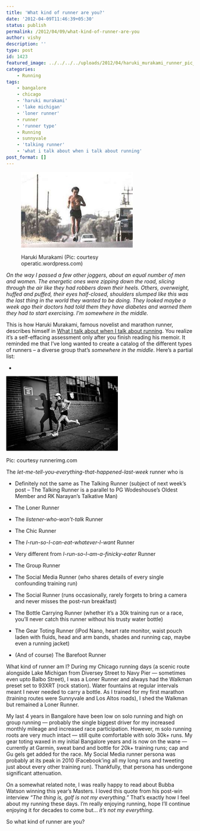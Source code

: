 ```yaml
---
title: 'What kind of runner are you?'
date: '2012-04-09T11:46:39+05:30'
status: publish
permalink: /2012/04/09/what-kind-of-runner-are-you
author: vishy
description: ''
type: post
id: 1423
featured_image: ../../../../uploads/2012/04/haruki_murakami_runner_pic_operatic_wp_com.jpeg
categories: 
    - Running
tags:
    - bangalore
    - chicago
    - 'haruki murakami'
    - 'lake michigan'
    - 'loner runner'
    - runner
    - 'runner type'
    - Running
    - sunnyvale
    - 'talking runner'
    - 'what i talk about when i talk about running'
post_format: []
---
```

<figure aria-describedby="caption-attachment-1424" class="wp-caption alignleft" id="attachment_1424" style="width: 300px">

[![](../../../../uploads/2012/04/haruki_murakami_runner_pic_operatic_wp_com.jpeg "haruki_murakami_runner_pic_operatic_wp_com")](http://www.ulaar.com/wp-content/uploads/2012/04/haruki_murakami_runner_pic_operatic_wp_com.jpeg)<figcaption class="wp-caption-text" id="caption-attachment-1424">Haruki Murakami (Pic: courtesy operatic.wordpress.com)</figcaption></figure>

*On the way I passed a few other joggers, about an equal number of men and women. The energetic ones were zipping down the road, slicing through the air like they had robbers down their heels. Others, overweight, huffed and puffed, their eyes half-closed, shoulders slumped like this was the last thing in the world they wanted to be doing. They looked maybe a week ago their doctors had told them they have diabetes and warned them they had to start exercising. I’m somewhere in the middle.*

This is how Haruki Murakami, famous novelist and marathon runner, describes himself in [What I talk about when I talk about running](http://www.amazon.com/What-About-Running-Vintage-International/dp/0307389839/ref=tmm_pap_title_0). You realize it’s a self-effacing assessment only after you finish reading his memoir. It reminded me that I’ve long wanted to create a catalog of the different types of runners – a diverse group that’s *somewhere in the middle*. Here’s a partial list:

- <figure aria-describedby="caption-attachment-1425" class="wp-caption alignright" id="attachment_1425" style="width: 300px">

[![](../../../../uploads/2012/04/loner_runner_runnerimg_com.jpeg "loner_runner_runnerimg_com")](http://www.ulaar.com/wp-content/uploads/2012/04/loner_runner_runnerimg_com.jpeg)<figcaption class="wp-caption-text" id="caption-attachment-1425">Pic: courtesy runnerimg.com</figcaption></figure>
  
  The *let-me-tell-you-everything-that-happened-last-week* runner who is
- Definitely not the same as The Talking Runner (subject of next week’s post – The Talking Runner is a parallel to PG Wodeshouse’s Oldest Member and RK Narayan’s Talkative Man)
- The Loner Runner
- The *listener-who-won’t-talk* Runner
- The Chic Runner
- The *I-run-so-I-can-eat-whatever-I-want* Runner
- Very different from *I-run-so-I-am-a-finicky-eater* Runner

- The Group Runner
- The Social Media Runner (who shares details of every single confounding training run)
- The Social Runner (runs occasionally, rarely forgets to bring a camera and never misses the post-run breakfast)
- The Bottle Carrying Runner (whether it’s a 30k training run or a race, you’ll never catch this runner without his trusty water bottle)
- The Gear Toting Runner (iPod Nano, heart rate monitor, waist pouch laden with fluids, head and arm bands, shades and running cap, maybe even a running jacket)
- (And of course) The Barefoot Runner

What kind of runner am I? During my Chicago running days (a scenic route alongside Lake Michigan from Diversey Street to Navy Pier — sometimes even upto Balbo Street), I was a Loner Runner and always had the Walkman preset set to 93XRT (rock station). Water fountains at regular intervals meant I never needed to carry a bottle. As I trained for my first marathon (training routes were Sunnyvale and Los Altos roads), I shed the Walkman but remained a Loner Runner.

My last 4 years in Bangalore have been low on solo running and high on group running — probably the single biggest driver for my increased monthly mileage and increased race participation. However, m solo running roots are very much intact — still quite comfortable with solo 30k+ runs. My gear toting waxed in my initial Bangalore years and is now on the wane — currently at Garmin, sweat band and bottle for 20k+ training runs; cap and Gu gels get added for the race. My Social Media runner persona was probably at its peak in 2010 (Facebook’ing all my long runs and tweeting just about every other training run). Thankfully, that persona has undergone significant attenuation.

On a somewhat related note, I was really happy to read about Bubba Watson winning this year’s Masters. I loved this quote from his post-win interview *“The thing is, golf is not my everything.”* That’s exactly how I feel about my running these days. I’m really enjoying running, hope I’ll continue enjoying it for decades to come but… *it’s not my everything*.

So what kind of runner are you?
